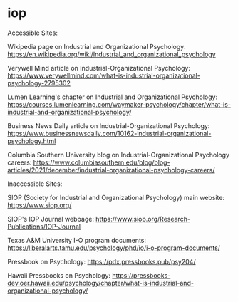 # iop

Accessible Sites:

Wikipedia page on Industrial and Organizational Psychology: 
    https://en.wikipedia.org/wiki/Industrial_and_organizational_psychology

Verywell Mind article on Industrial-Organizational Psychology: 
    https://www.verywellmind.com/what-is-industrial-organizational-psychology-2795302

Lumen Learning's chapter on Industrial and Organizational Psychology: 
    https://courses.lumenlearning.com/waymaker-psychology/chapter/what-is-industrial-and-organizational-psychology/

Business News Daily article on Industrial-Organizational Psychology: 
    https://www.businessnewsdaily.com/10162-industrial-organizational-psychology.html

Columbia Southern University blog on Industrial-Organizational Psychology careers: 
    https://www.columbiasouthern.edu/blog/blog-articles/2021/december/industrial-organizational-psychology-careers/


Inaccessible Sites:

SIOP (Society for Industrial and Organizational Psychology) main website: 
    https://www.siop.org/

SIOP's IOP Journal webpage: 
    https://www.siop.org/Research-Publications/IOP-Journal

Texas A&M University I-O program documents: 
    https://liberalarts.tamu.edu/psychology/phd/io/i-o-program-documents/

Pressbook on Psychology: 
    https://pdx.pressbooks.pub/psy204/

Hawaii Pressbooks on Psychology: 
    https://pressbooks-dev.oer.hawaii.edu/psychology/chapter/what-is-industrial-and-organizational-psychology/



